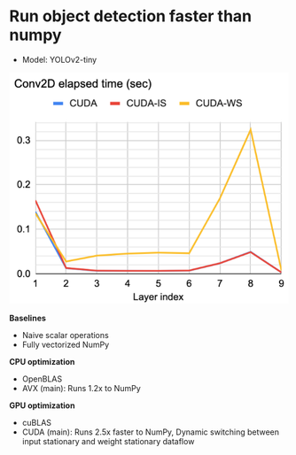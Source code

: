 # Run object detection faster than numpy
- Model: YOLOv2-tiny

![ablation](./img.png)

**Baselines**
- Naive scalar operations
- Fully vectorized NumPy

**CPU optimization**
- OpenBLAS
- AVX (main): Runs 1.2x to NumPy

**GPU optimization**
- cuBLAS
- CUDA (main): Runs 2.5x faster to NumPy, Dynamic switching between input stationary and weight stationary dataflow
